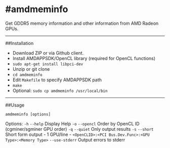 #amdmeminfo
==========

Get GDDR5 memory information and other information from AMD Radeon GPUs.

---
##Installation

* Download ZIP or via Github client.
* Install AMDAPPSDK/OpenCL library (required for OpenCL functions)
* `sudo apt-get install libpci-dev`
* Unzip or git clone
* `cd amdmeminfo`
* Edit `Makefile` to specify AMDAPPSDK path
* `make`
* Optional: `sudo cp amdmeminfo /usr/local/bin`

---
##Usage

`amdmeminfo [options]`

Options:
`-h` `--help` Display Help
`-o` `--opencl` Order by OpenCL ID (cgminer/sgminer GPU order)
`-q` `--quiet` Only output results
`-s` `--short` Short form output - 1 GPU/line - `<OpenCLID>:<PCI Bus.Dev.Func>:<GPU Type>:<Memory Type>`
`--use-stderr` Output errors to stderr

